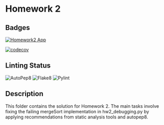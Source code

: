 # Homework 2

## Badges

[![Homework2 App](https://github.com/Software-Engineering-2024-Group/Homeworks/actions/workflows/hw2-app.yml/badge.svg)](https://github.com/Software-Engineering-2024-Group/Homeworks/actions/workflows/hw2-app.yml)

[![codecov](https://codecov.io/gh/Software-Engineering-2024-Group/Homework/graph/badge.svg?token=UNU21ZEC8U)](https://codecov.io/gh/Software-Engineering-2024-Group/Homework)

## Linting Status

![AutoPep8](https://github.com/Software-Engineering-2024-Group/Homeworks/actions/workflows/hw2-autopep8.yml/badge.svg)
![Flake8](https://github.com/Software-Engineering-2024-Group/Homeworks/actions/workflows/hw2-flake8.yml/badge.svg)
![Pylint](https://github.com/Software-Engineering-2024-Group/Homeworks/actions/workflows/hw2-pylint.yml/badge.svg)



## Description

This folder contains the solution for Homework 2. The main tasks involve fixing the failing mergeSort implementation in hw2_debugging.py by applying recommendations from static analysis tools and autopep8. 

